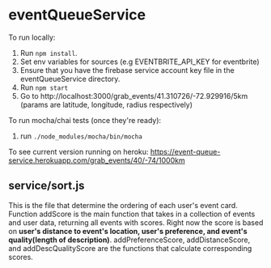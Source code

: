 # eventQueueService

To run locally:
1. Run `npm install`.
2. Set env variables for sources (e.g EVENTBRITE_API_KEY for eventbrite)
3. Ensure that you have the firebase service account key file in the eventQueueService directory.
4. Run `npm start`
5. Go to http://localhost:3000/grab_events/41.310726/-72.929916/5km (params are latitude, longitude, radius respectively)


To run mocha/chai tests (once they're ready):
1. run `./node_modules/mocha/bin/mocha`

To see current version running on heroku: 
https://event-queue-service.herokuapp.com/grab_events/40/-74/1000km


## service/sort.js
This is the file that determine the ordering of each user's event card. Function addScore is the main function that takes in a collection of events and user data, returning all events with scores. Right now the score is based on **user's distance to event's location, user's preference, and event's quality(length of description)**. addPreferenceScore, addDistanceScore, and addDescQualityScore are the functions that calculate corresponding scores.
